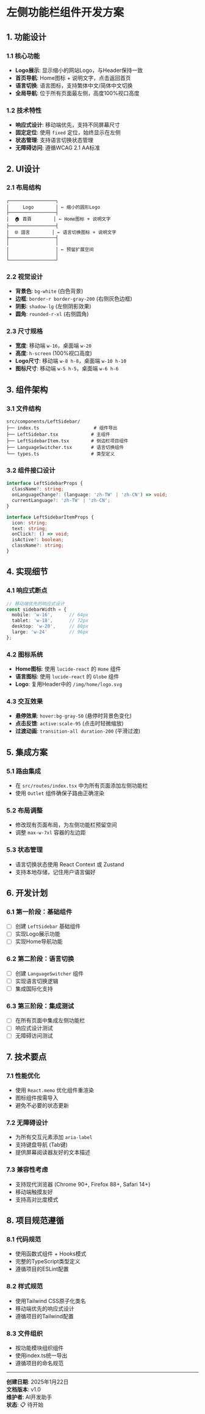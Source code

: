 # 左侧功能栏组件开发方案

## 1. 功能设计

### 1.1 核心功能
- **Logo展示**: 显示缩小的网站Logo，与Header保持一致
- **首页导航**: Home图标 + 说明文字，点击返回首页
- **语言切换**: 语言图标，支持繁体中文/简体中文切换
- **全局导航**: 位于所有页面最左侧，高度100%视口高度

### 1.2 技术特性
- **响应式设计**: 移动端优先，支持不同屏幕尺寸
- **固定定位**: 使用 `fixed` 定位，始终显示在左侧
- **状态管理**: 支持语言切换状态管理
- **无障碍访问**: 遵循WCAG 2.1 AA标准

## 2. UI设计

### 2.1 布局结构
```
┌─────────────────┐
│     Logo        │ ← 缩小的圆形Logo
├─────────────────┤
│  🏠 首頁        │ ← Home图标 + 说明文字
├─────────────────┤
│  🌐 語言        │ ← 语言切换图标 + 说明文字
├─────────────────┤
│                 │
│                 │ ← 预留扩展空间
│                 │
└─────────────────┘
```

### 2.2 视觉设计
- **背景色**: `bg-white` (白色背景)
- **边框**: `border-r border-gray-200` (右侧灰色边框)
- **阴影**: `shadow-lg` (左侧阴影效果)
- **圆角**: `rounded-r-xl` (右侧圆角)

### 2.3 尺寸规格
- **宽度**: 移动端 `w-16`，桌面端 `w-20`
- **高度**: `h-screen` (100%视口高度)
- **Logo尺寸**: 移动端 `w-8 h-8`，桌面端 `w-10 h-10`
- **图标尺寸**: 移动端 `w-5 h-5`，桌面端 `w-6 h-6`

## 3. 组件架构

### 3.1 文件结构
```
src/components/LeftSidebar/
├── index.ts                    # 组件导出
├── LeftSidebar.tsx            # 主组件
├── LeftSidebarItem.tsx        # 侧边栏项目组件
├── LanguageSwitcher.tsx       # 语言切换组件
└── types.ts                   # 类型定义
```

### 3.2 组件接口设计
```typescript
interface LeftSidebarProps {
  className?: string;
  onLanguageChange?: (language: 'zh-TW' | 'zh-CN') => void;
  currentLanguage?: 'zh-TW' | 'zh-CN';
}

interface LeftSidebarItemProps {
  icon: string;
  text: string;
  onClick?: () => void;
  isActive?: boolean;
  className?: string;
}
```

## 4. 实现细节

### 4.1 响应式断点
```typescript
// 移动端优先的响应式设计
const sidebarWidth = {
  mobile: 'w-16',      // 64px
  tablet: 'w-18',      // 72px  
  desktop: 'w-20',     // 80px
  large: 'w-24'        // 96px
};
```

### 4.2 图标系统
- **Home图标**: 使用 `lucide-react` 的 `Home` 组件
- **语言图标**: 使用 `lucide-react` 的 `Globe` 组件
- **Logo**: 复用Header中的 `/img/home/logo.svg`

### 4.3 交互效果
- **悬停效果**: `hover:bg-gray-50` (悬停时背景色变化)
- **点击反馈**: `active:scale-95` (点击时轻微缩放)
- **过渡动画**: `transition-all duration-200` (平滑过渡)

## 5. 集成方案

### 5.1 路由集成
- 在 `src/routes/index.tsx` 中为所有页面添加左侧功能栏
- 使用 `Outlet` 组件确保子路由正确渲染

### 5.2 布局调整
- 修改现有页面布局，为左侧功能栏预留空间
- 调整 `max-w-7xl` 容器的左边距

### 5.3 状态管理
- 语言切换状态使用 React Context 或 Zustand
- 支持本地存储，记住用户语言偏好

## 6. 开发计划

### 6.1 第一阶段：基础组件
- [ ] 创建 `LeftSidebar` 基础组件
- [ ] 实现Logo展示功能
- [ ] 实现Home导航功能

### 6.2 第二阶段：语言切换
- [ ] 创建 `LanguageSwitcher` 组件
- [ ] 实现语言切换逻辑
- [ ] 集成国际化支持

### 6.3 第三阶段：集成测试
- [ ] 在所有页面中集成左侧功能栏
- [ ] 响应式设计测试
- [ ] 无障碍访问测试

## 7. 技术要点

### 7.1 性能优化
- 使用 `React.memo` 优化组件重渲染
- 图标组件按需导入
- 避免不必要的状态更新

### 7.2 无障碍设计
- 为所有交互元素添加 `aria-label`
- 支持键盘导航 (Tab键)
- 提供屏幕阅读器友好的文本描述

### 7.3 兼容性考虑
- 支持现代浏览器 (Chrome 90+, Firefox 88+, Safari 14+)
- 移动端触摸友好
- 支持高对比度模式

## 8. 项目规范遵循

### 8.1 代码规范
- 使用函数式组件 + Hooks模式
- 完整的TypeScript类型定义
- 遵循项目的ESLint配置

### 8.2 样式规范
- 使用Tailwind CSS原子化类名
- 移动端优先的响应式设计
- 遵循项目的Tailwind配置

### 8.3 文件组织
- 按功能模块组织组件
- 使用index.ts统一导出
- 遵循项目的命名规范

---

**创建日期**: 2025年1月22日  
**文档版本**: v1.0  
**维护者**: AI开发助手  
**状态**: 📋 待开始
